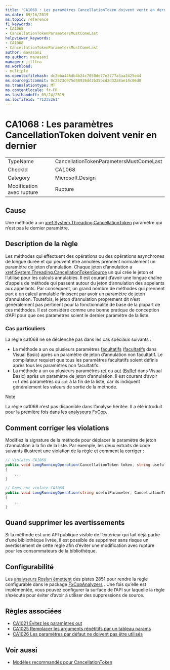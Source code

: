 ```yaml
---
title: 'CA1068 : Les paramètres CancellationToken doivent venir en dernier'
ms.date: 09/16/2019
ms.topic: reference
f1_keywords:
- CA1068
- CancellationTokenParametersMustComeLast
helpviewer_keywords:
- CA1068
- CancellationTokenParametersMustComeLast
author: mavasani
ms.author: mavasani
manager: jillfra
ms.workload:
- multiple
ms.openlocfilehash: dc2bba446db4b24c7050de77e2777a3aa2425e44
ms.sourcegitcommit: 0c2523d975d48926dd2b35bcd2d32a8ae14c06d8
ms.translationtype: MT
ms.contentlocale: fr-FR
ms.lasthandoff: 09/24/2019
ms.locfileid: "71235261"
---
```

# <a name="ca1068-cancellationtoken-parameters-must-come-last"></a>CA1068 : Les paramètres CancellationToken doivent venir en dernier

|||
|-|-|
|TypeName|CancellationTokenParametersMustComeLast|
|CheckId|CA1068|
|Category|Microsoft.Design|
|Modification avec rupture|Rupture|

## <a name="cause"></a>Cause

Une méthode a un <xref:System.Threading.CancellationToken> paramètre qui n’est pas le dernier paramètre.

## <a name="rule-description"></a>Description de la règle

Les méthodes qui effectuent des opérations ou des opérations asynchrones de longue durée et qui peuvent être annulées prennent normalement un paramètre de jeton d’annulation. Chaque jeton d’annulation a <xref:System.Threading.CancellationTokenSource> un qui crée le jeton et l’utilise pour les calculs annulables. Il est courant d’avoir une longue chaîne d’appels de méthode qui passent autour du jeton d’annulation des appelants aux appelants. Par conséquent, un grand nombre de méthodes qui prennent part à un calcul annulable finissent par avoir un paramètre de jeton d’annulation. Toutefois, le jeton d’annulation proprement dit n’est généralement pas pertinent pour la fonctionnalité de base de la plupart de ces méthodes. Il est considéré comme une bonne pratique de conception d’API pour que ces paramètres soient le dernier paramètre de la liste.

### <a name="special-cases"></a>Cas particuliers
La règle ca1068 ne se déclenche pas dans les cas spéciaux suivants :
- La méthode a un ou plusieurs paramètres [facultatifs](https://docs.microsoft.com/dotnet/csharp/programming-guide/classes-and-structs/named-and-optional-arguments#optional-arguments) ([facultatifs](https://docs.microsoft.com/dotnet/visual-basic/programming-guide/language-features/procedures/optional-parameters) dans Visual Basic) après un paramètre de jeton d’annulation non facultatif. Le compilateur requiert que tous les paramètres facultatifs soient définis après tous les paramètres non facultatifs.
- La méthode a un ou plusieurs paramètres [ref](https://docs.microsoft.com/dotnet/csharp/language-reference/keywords/ref) ou [out](https://docs.microsoft.com/dotnet/csharp/language-reference/keywords/out-parameter-modifier) ([ByRef](https://docs.microsoft.com/dotnet/visual-basic/language-reference/modifiers/byref) dans Visual Basic) après un paramètre de jeton d’annulation. Il est courant d’avoir `ref` des paramètres ou `out` à la fin de la liste, car ils indiquent généralement les valeurs de sortie de la méthode.

> [!NOTE]
> La règle ca1068 n’est pas disponible dans l’analyse héritée. Il a été introduit pour la première fois dans les [analyseurs FxCop](https://www.nuget.org/packages/Microsoft.CodeAnalysis.FxCopAnalyzers).

## <a name="how-to-fix-violations"></a>Comment corriger les violations

Modifiez la signature de la méthode pour déplacer le paramètre de jeton d’annulation à la fin de la liste. Par exemple, les deux extraits de code suivants illustrent une violation de la règle et comment la corriger :

```csharp
// Violates CA1068
public void LongRunningOperation(CancellationToken token, string usefulParameter)
{
    ...
}
```

```csharp
// Does not violate CA1068
public void LongRunningOperation(string usefulParameter, CancellationToken token)
{
    ...
}
```

## <a name="when-to-suppress-warnings"></a>Quand supprimer les avertissements

Si la méthode est une API publique visible de l’extérieur qui fait déjà partie d’une bibliothèque livrée, il est possible de supprimer sans risque un avertissement de cette règle afin d’éviter une modification avec rupture pour les consommateurs de la bibliothèque.

## <a name="configurability"></a>Configurabilité

Les [analyseurs Roslyn émettent](https://github.com/dotnet/roslyn-analyzers/issues/2851) des pistes 2851 pour rendre la règle configurable dans le package [FxCopAnalyzers](https://www.nuget.org/packages/Microsoft.CodeAnalysis.FxCopAnalyzers) . Une fois qu’elle est implémentée, vous pouvez configurer la surface de l’API sur laquelle la règle s’exécute pour éviter d’avoir à utiliser des suppressions de source.

## <a name="related-rules"></a>Règles associées

- [CA1021 Évitez les paramètres out](../code-quality/ca1021-avoid-out-parameters.md)
- [CA1025 Remplacer les arguments répétitifs par un tableau params](../code-quality/ca1025-replace-repetitive-arguments-with-params-array.md)
- [CA1026 Les paramètres par défaut ne doivent pas être utilisés](../code-quality/ca1026-default-parameters-should-not-be-used.md)

## <a name="see-also"></a>Voir aussi

- [Modèles recommandés pour CancellationToken](https://devblogs.microsoft.com/premier-developer/recommended-patterns-for-cancellationtoken/)
